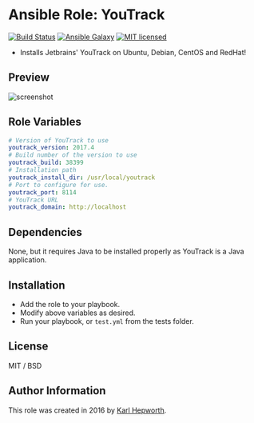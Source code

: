 # Ansible Role: YouTrack

[![Build Status](https://travis-ci.org/fubarhouse/ansible-role-jetbrains-youtrack.svg?branch=master)](https://travis-ci.org/fubarhouse/ansible-role-jetbrains-youtrack)
[![Ansible Galaxy](https://img.shields.io/ansible/role/14002.svg)](https://galaxy.ansible.com/fubarhouse/jetbrains-youtrack)
[![MIT licensed](https://img.shields.io/badge/license-MIT-blue.svg)](https://raw.githubusercontent.com/fubarhouse/ansible-role-youtrack/master/LICENSE)

* Installs Jetbrains' YouTrack on Ubuntu, Debian, CentOS and RedHat!

## Preview
![screenshot](https://raw.githubusercontent.com/fubarhouse/ansible-role-youtrack/master/images/login-screen.png)

## Role Variables

```yaml
# Version of YouTrack to use
youtrack_version: 2017.4
# Build number of the version to use
youtrack_build: 38399
# Installation path
youtrack_install_dir: /usr/local/youtrack
# Port to configure for use.
youtrack_port: 8114
# YouTrack URL
youtrack_domain: http://localhost
```

## Dependencies

  None, but it requires Java to be installed properly as YouTrack is a Java application.

## Installation

  * Add the role to your playbook.
  * Modify above variables as desired.
  * Run your playbook, or `test.yml` from the tests folder.

## License

MIT / BSD

## Author Information

This role was created in 2016 by [Karl Hepworth](https://twitter.com/fubarhouse).
